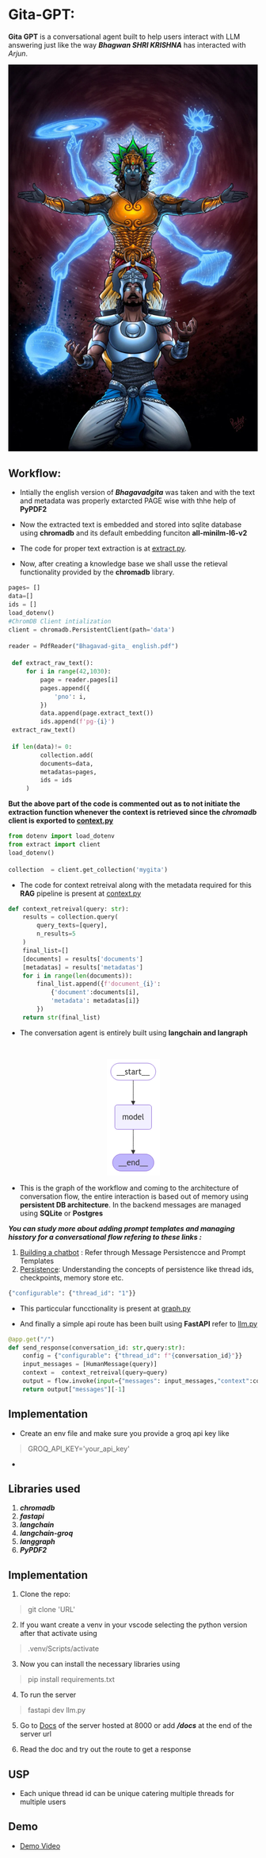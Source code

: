 # Gita-GPT:

**Gita  GPT** is a conversational  agent built to help users interact with LLM answering just like the way ***Bhagwan SHRI KRISHNA*** has interacted with *Arjun*.
<Image><center>
![Lord Krishna ](image.png)</center>
</Image>


## Workflow:
* Intially the english version of ***Bhagavadgita*** was taken and with the text and metadata was properly extarcted PAGE wise with thhe help of **PyPDF2**

* Now the extracted text is embedded and stored into sqlite database using **chromadb** and its default embedding funciton **all-minilm-l6-v2**

* The code for proper text extraction is at [extract.py](extract.py). 


* Now, after creating a knowledge base we shall usse the retieval functionality provided by the **chromadb** library.

```python
pages= []
data=[]
ids = []
load_dotenv()
#ChromDB Client intialization
client = chromadb.PersistentClient(path='data')

reader = PdfReader("Bhagavad-gita_ english.pdf")

 def extract_raw_text():
     for i in range(42,1030):
         page = reader.pages[i]
         pages.append({  
             'pno': i,
         })
         data.append(page.extract_text())
         ids.append(f'pg-{i}')
 extract_raw_text()

 if len(data)!= 0:
         collection.add(
         documents=data,
         metadatas=pages,
         ids = ids
     )
```

**But the above part of  the code is commented out  as to not initiate the extraction function whenever the context is retrieved since the *chromadb* client is exported to [context.py](context.py)**

```python
from dotenv import load_dotenv
from extract import client
load_dotenv()

collection  = client.get_collection('mygita')
```

* The code for context retreival along with the metadata required for this **RAG** pipeline is present at [context.py](context.py)


```python
def context_retreival(query: str):
    results = collection.query(
        query_texts=[query],
        n_results=5
    )
    final_list=[]
    [documents] = results['documents']
    [metadatas] = results['metadatas']
    for i in range(len(documents)):
        final_list.append({f'document_{i}':
            {'document':documents[i],
            'metadata': metadatas[i]}
        })
    return str(final_list)
```
* The conversation agent is entirely built using **langchain and langraph**

<Image><center>
![alt text](image-1.png)</center>
</Image>

* This is the graph of the workflow and  coming to the architecture of conversation flow, the entire interaction is based out of memory using **persistent DB architecture**. In the backend messages are managed using **SQLite** or **Postgres**

***You can study more about adding prompt templates and managing hisstory for a conversational flow refering to these links  :***

1. [Building a chatbot](https://python.langchain.com/docs/tutorials/chatbot/) : Refer through Message Persistencce and Prompt Templates
2. [Persistence](https://langchain-ai.github.io/langgraph/concepts/persistence/#values): Understanding the concepts of persistence like thread ids, checkpoints, memory store etc.
```python
{"configurable": {"thread_id": "1"}}
```

* This particcular funcctionality is present at [graph.py](graph.py)

* And finally a simple api route has been built using **FastAPI** refer to [llm.py](llm.py)
```python
@app.get("/")
def send_response(conversation_id: str,query:str):
    config = {"configurable": {"thread_id": f"{conversation_id}"}}
    input_messages = [HumanMessage(query)]
    context =  context_retreival(query=query)
    output = flow.invoke(input={"messages": input_messages,"context":context },config=config)
    return output["messages"][-1]
```
## Implementation
* Create an env file and make sure you provide a groq api key like
>GROQ_API_KEY='your_api_key'
* 
## Libraries used

1. ***chromadb***
2. ***fastapi***
3. ***langchain***
4. ***langchain-groq***
5. ***langgraph***
6. ***PyPDF2***
## Implementation

1. Clone the repo:
> git clone 'URL'

2. If you want create a venv in your vscode selecting the python version after that activate using
>.venv/Scripts/activate

3. Now you can install the necessary libraries using
> pip install requirements.txt

4. To run the server
> fastapi dev llm.py

5. Go to [Docs](http://localhost:8000/docs) of the server hosted at 8000 or add ***/docs*** at the end of the server url

6. Read the doc and try out the route to get a response

## USP
* Each unique thread id can be unique catering multiple threads for multiple users

## Demo
* [Demo Video]("https://www.loom.com/embed/f5a55ed1631546aaaba0c7af9e3c1d5a?sid=9deca8af-eef9-409c-afb8-7b00684ddcab")